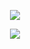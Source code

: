 

<!--
**Ilaiyaraja221197/ilaiyaraja221197** is a ✨ _special_ ✨ repository because its `README.md` (this file) appears on your GitHub profile.

Here are some ideas to get you started:

- 🔭 I’m currently working on ...
- 🌱 I’m currently learning ...
- 👯 I’m looking to collaborate on ...
- 🤔 I’m looking for help with ...
- 💬 Ask me about ...
- 📫 How to reach me: ...
- 😄 Pronouns: ...
- ⚡ Fun fact: ...
-->
<p align="center">
  <img src="https://capsule-render.vercel.app/api?text=Hey%20Everyone!&animation=fadeIn&type=waving&color=gradient&height=100&width=100"/>
</p>

<p align="center">
  <img src="https://capsule-render.vercel.app/api?section=footer&type=waving&height=100&width=100&animation=fadeIn&color=gradient"/>
</p>
